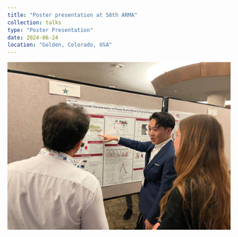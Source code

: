 ```yaml
---
title: "Poster presentation at 58th ARMA"
collection: talks
type: "Poster Presentation"
date: 2024-06-24
location: "Golden, Colorado, USA"
---
```

![Poster Presentation](../images/poster.png)

